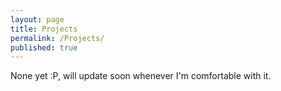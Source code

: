 ```yaml
---
layout: page
title: Projects
permalink: /Projects/
published: true
---
```


None yet :P, will update soon whenever I'm comfortable with it.
